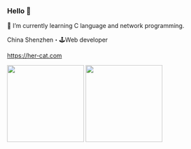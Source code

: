 

### Hello 👋

🌱 I’m currently learning C language and network programming.

China Shenzhen・🕹Web developer

https://her-cat.com

<p align="left">
  <img height="180" src="https://github-readme-stats.vercel.app/api?username=her-cat&show_icons=true&icon_color=805AD5&text_color=718096&bg_color=ffffff&hide_title=true" />
  <img height="180" src="https://github-readme-stats.vercel.app/api/top-langs/?username=her-cat&hide_title=true">
</p>
